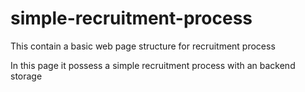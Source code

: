 # simple-recruitment-process
This contain  a basic web page structure for recruitment process

In this page it possess a simple recruitment process with an backend storage
